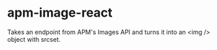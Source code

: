 # apm-image-react
Takes an endpoint from APM's Images API and turns it into an &lt;img /> object with srcset.
